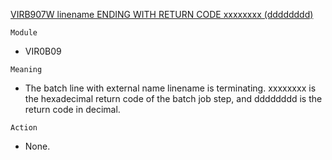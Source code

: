 [VIRB907W linename ENDING WITH RETURN CODE xxxxxxxx (dddddddd)](https://virtel.readthedocs.io/en/latest/manuals/virtel/Virtel459MG/messages.html?highlight=VIRB907W#VIRB907W)

`Module`
- VIR0B09

`Meaning`
- The batch line with external name linename is terminating. xxxxxxxx is the hexadecimal return code of the batch job step, and dddddddd is the return code in decimal.

`Action`
- None.
